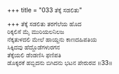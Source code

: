 +++
title = "033 ತೆಕ್ಕೆ ಸಡಲಿತು"

+++
ತೆಕ್ಕೆ ಸಡಲಿತು ತರಗೆಲೆಯ ಹೊದ  
ರಿಕ್ಕಲಿಸೆ ಮೈ ಮುರಿಯಲನಿಲಜ  
ನೆಕ್ಕತುಳದಲಿ ಮೇಲೆ ಹಾಯ್ದನು ಕಾಣದಹಿಪತಿಯ   
ಸಿಕ್ಕಿದವು ಹೆದ್ದೊಡೆಗಳುರಗನ  
ತೆಕ್ಕೆಯಲಿ ಡೆಂಡಣಿಸಿ ಫಣಿಪತಿ  
ಡೊಕ್ಕರಕೆ ಹಬ್ಬಿದನು ಬಿಗಿದನು ಭಟನ ಪೇರುರವ      ॥33॥